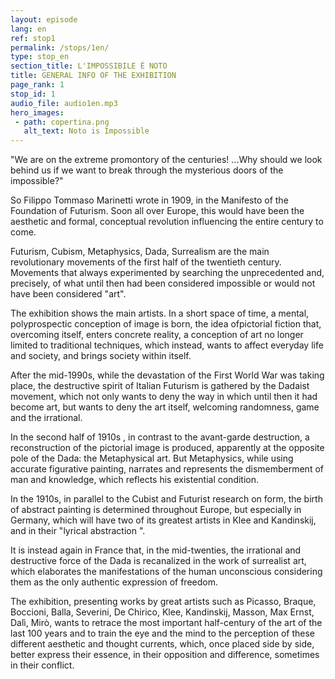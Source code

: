 ```yaml
---
layout: episode
lang: en
ref: stop1
permalink: /stops/1en/
type: stop_en
section_title: L'IMPOSSIBILE È NOTO
title: GENERAL INFO OF THE EXHIBITION
page_rank: 1
stop_id: 1
audio_file: audio1en.mp3
hero_images:
 - path: copertina.png
   alt_text: Noto is Impossible
---
```







"We are on the extreme promontory of the centuries! ...Why should we look behind us if we want to break through the mysterious doors of the impossible?"

So  Filippo Tommaso Marinetti wrote  in 1909, in the Manifesto of the Foundation of Futurism. Soon all over Europe, this would have been the aesthetic and formal, conceptual revolution  influencing  the entire century to come.

Futurism, Cubism, Metaphysics, Dada, Surrealism are the main revolutionary movements of the first half of the twentieth century. Movements that always experimented by searching  the unprecedented and, precisely, of what until then had been considered impossible or would not have been considered "art".

The exhibition shows the main artists. In a short space of time, a mental, polyprospectic conception of image is born, the idea of ​​pictorial fiction that, overcoming itself, enters concrete reality, a conception of art no longer limited to traditional techniques,  which instead,  wants to affect everyday life and society, and brings society within itself.

After the mid-1990s, while the devastation of the First World War was taking place, the destructive spirit of Italian Futurism is gathered by the Dadaist movement, which not only wants to deny the way in which until then it had become art, but wants to deny the art itself, welcoming  randomness, game and the irrational.

In the second half of 1910s , in contrast to the avant-garde destruction, a reconstruction of the pictorial image is produced, apparently at the opposite pole of the Dada: the Metaphysical art. But Metaphysics, while using accurate figurative painting, narrates and represents the dismemberment of man and knowledge, which reflects his existential condition.

In the 1910s, in parallel to the Cubist and Futurist research on form, the birth of abstract painting is determined throughout Europe, but especially in Germany, which will have two of its greatest artists in Klee and Kandinskij, and in their "lyrical abstraction ".

It is instead again in France that, in the mid-twenties, the irrational and destructive force of the Dada is recanalized in the work of surrealist art, which elaborates the manifestations of the human unconscious considering them as the only authentic expression of freedom.

The exhibition, presenting works by great artists such as Picasso, Braque, Boccioni, Balla, Severini, De Chirico, Klee, Kandinskij, Masson, Max Ernst, Dalì, Mirò, wants to retrace the most important half-century of the art of the last 100 years and  to train the eye and the mind to the perception of these different aesthetic and thought currents, which, once  placed side by side, better express their essence, in their opposition and difference,  sometimes in their conflict. 